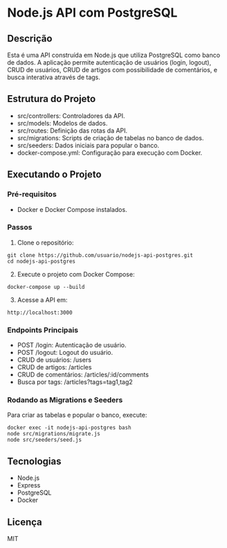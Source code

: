 # Node.js API com PostgreSQL

## Descrição
Esta é uma API construída em Node.js que utiliza PostgreSQL como banco de dados. A aplicação permite autenticação de usuários (login, logout), CRUD de usuários, CRUD de artigos com possibilidade de comentários, e busca interativa através de tags.

## Estrutura do Projeto
- src/controllers: Controladores da API.
- src/models: Modelos de dados.
- src/routes: Definição das rotas da API.
- src/migrations: Scripts de criação de tabelas no banco de dados.
- src/seeders: Dados iniciais para popular o banco.
- docker-compose.yml: Configuração para execução com Docker.

## Executando o Projeto
### Pré-requisitos
- Docker e Docker Compose instalados.

### Passos
1. Clone o repositório:
```
git clone https://github.com/usuario/nodejs-api-postgres.git
cd nodejs-api-postgres
```
2. Execute o projeto com Docker Compose:
```
docker-compose up --build
```
3. Acesse a API em:
```
http://localhost:3000
```

### Endpoints Principais
- POST /login: Autenticação de usuário.
- POST /logout: Logout do usuário.
- CRUD de usuários: /users
- CRUD de artigos: /articles
- CRUD de comentários: /articles/:id/comments
- Busca por tags: /articles?tags=tag1,tag2

### Rodando as Migrations e Seeders
Para criar as tabelas e popular o banco, execute:
```
docker exec -it nodejs-api-postgres bash
node src/migrations/migrate.js
node src/seeders/seed.js
```

## Tecnologias
- Node.js
- Express
- PostgreSQL
- Docker

## Licença
MIT

